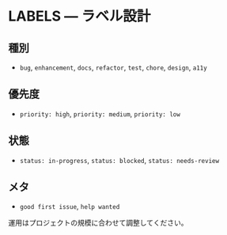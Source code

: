 # LABELS — ラベル設計

## 種別

- `bug`, `enhancement`, `docs`, `refactor`, `test`, `chore`, `design`, `a11y`

## 優先度

- `priority: high`, `priority: medium`, `priority: low`

## 状態

- `status: in-progress`, `status: blocked`, `status: needs-review`

## メタ

- `good first issue`, `help wanted`

運用はプロジェクトの規模に合わせて調整してください。
